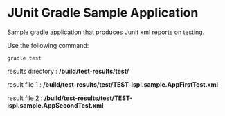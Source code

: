 # JUnit Gradle Sample Application
Sample gradle application that produces Junit xml reports on testing.

Use the following command:
```
gradle test
```
results directory : **/build/test-results/test/**

result file 1 : **/build/test-results/test/TEST-ispl.sample.AppFirstTest.xml**

result file 2 : **/build/test-results/test/TEST-ispl.sample.AppSecondTest.xml**
